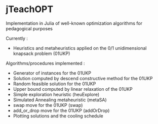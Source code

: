 # jTeachOPT
Implementation in Julia of well-known optimization algorithms for pedagogical purposes


Currently : 
- Heuristics and metaheuristics applied on the 0/1 unidimensional knapsack problem (01UKP) 


Algorithms/procedures implemented :
-  Generator of instances for the 01UKP
-  Solution computed by descend constructive method for the 01UKP
-  Random feasible solution for the 01UKP
-  Upper bound computed by linear relaxation of the 01UKP
-  Simple exploration heuristic (heuExplore)
-  Simulated Annealing metaheuristic (metaSA)
-  swap move for the 01UKP (swap)
-  add_or_drop move for the 01UKP (addOrDrop)
-  Plotting solutions and the cooling schedule

